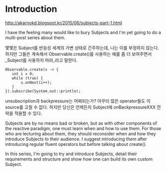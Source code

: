 # Introduction

http://akarnokd.blogspot.kr/2015/06/subjects-part-1.html

I have the feeling many would like to bury Subjects and I'm yet going to do a multi-post series about them.

몇몇은 Subject를 반응성 세계의 가변 상태로 간주하는데, 나는 이를 부정하지 않는다. 하지만 그들은 계속해서
Observable.create()를 사용하는 예를 좀 더 보여주면서 _Subject를 사용하지 마라_라고 말한다.

    Observable.create(s -> {
       int i = 0;
       while (true) {
           s.onNext(i++);
       }
    }).subscribe(System.out::println);

unsubscription과 backpressure는 어찌되는가? 아무리 많은 operator들도 이 source를 고칠 수 없다. 하지만 당신은 언제든지 Subject에 onBackpressureXXX 전략을 적용할 수 있다.


Subjects are by no means bad or broken, but as with other components of the reactive paradigm, one must learn when and how to use them. For those who are lecturing about them, they should reconsider when and how they introduce Subjects to their audience. I suggest introducing them after introducing regular fluent operators but before talking about create().

In this series, I'm going to try and introduce Subjects, detail their requirements and structure and show how one can build its own custom Subject.